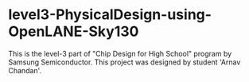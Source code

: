 # level3-PhysicalDesign-using-OpenLANE-Sky130
This is the level-3 part of "Chip Design for High School" program by Samsung Semiconductor. This project was designed by student 'Arnav Chandan'.
